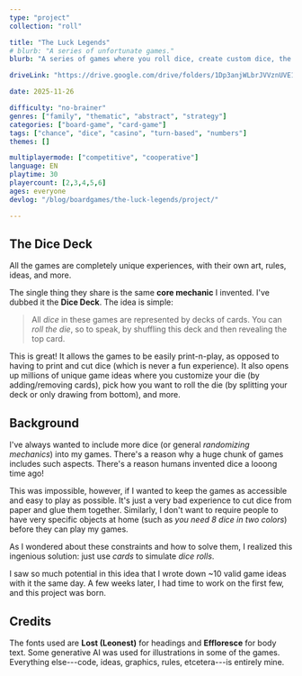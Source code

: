 ```yaml
---
type: "project"
collection: "roll"

title: "The Luck Legends"
# blurb: "A series of unfortunate games."
blurb: "A series of games where you roll dice, create custom dice, the map is made of dice, or any other lucky mechanic using dice decks."

driveLink: "https://drive.google.com/drive/folders/1Dp3anjWLbrJVVznUVE14vxCiezfk6VXu"

date: 2025-11-26

difficulty: "no-brainer"
genres: ["family", "thematic", "abstract", "strategy"]
categories: ["board-game", "card-game"]
tags: ["chance", "dice", "casino", "turn-based", "numbers"]
themes: []

multiplayermode: ["competitive", "cooperative"]
language: EN
playtime: 30
playercount: [2,3,4,5,6]
ages: everyone
devlog: "/blog/boardgames/the-luck-legends/project/"

---
```


## The Dice Deck

All the games are completely unique experiences, with their own art, rules, ideas, and more.

The single thing they share is the same **core mechanic** I invented. I've dubbed it the **Dice Deck**. The idea is simple:

> All _dice_ in these games are represented by decks of cards. You can _roll the die_, so to speak, by shuffling this deck and then revealing the top card. 

This is great! It allows the games to be easily print-n-play, as opposed to having to print and cut dice (which is never a fun experience). It also opens up millions of unique game ideas where you customize your die (by adding/removing cards), pick how you want to roll the die (by splitting your deck or only drawing from bottom), and more.

## Background

I've always wanted to include more dice (or general _randomizing mechanics_) into my games. There's a reason why a huge chunk of games includes such aspects. There's a reason humans invented dice a looong time ago!

This was impossible, however, if I wanted to keep the games as accessible and easy to play as possible. It's just a very bad experience to cut dice from paper and glue them together. Similarly, I don't want to require people to have very specific objects at home (such as _you need 8 dice in two colors_) before they can play my games.

As I wondered about these constraints and how to solve them, I realized this ingenious solution: just use _cards_ to simulate _dice rolls_.

I saw so much potential in this idea that I wrote down ~10 valid game ideas with it the same day. A few weeks later, I had time to work on the first few, and this project was born.

## Credits

The fonts used are **Lost (Leonest)** for headings and **Effloresce** for body text. Some generative AI was used for illustrations in some of the games. Everything else---code, ideas, graphics, rules, etcetera---is entirely mine.
